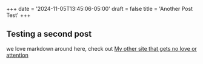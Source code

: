 +++
date = '2024-11-05T13:45:06-05:00'
draft = false
title = 'Another Post Test'
+++

## Testing a second post

we love markdown around here, check out [My other site that gets no love or attention](https://drewbender.dev)